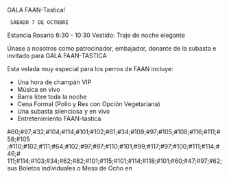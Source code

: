 GALA FAAN-Tastica!



     SÁBADO 7 DE OCTUBRE


Estancia Rosario
6:30 - 10:30
Vestido: Traje de noche elegante

Únase a nosotros como patrocinador, embajador, donante de la subasta e invitado para GALA FAAN-TASTICA

Esta velada muy especial para los perros de FAAN incluye:

- Una hora de champán VIP
- Música en vivo
- Barra libre toda la noche
- Cena Formal (Pollo y Res con Opción Vegetariana)
- Una subasta silenciosa y en vivo
- Entretenimiento FAAN-tastica

#60;#97;#32;#104;#114;#101;#102;#61;#34;#109;#97;#105;#108;#116;#111;#58;#105 ;#110;#102;#111;#64;#102;#97;#97;#110;#101;#99;#117;#97;#100;#111;#114;#46;# 111;#114;#103;#34;#62;#82;#101;#115;#101;#114;#118;#101;#60;#47;#97;#62;
sus Boletos individuales o Mesa de Ocho en